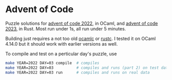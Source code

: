 # Advent of Code

Puzzle solutions for [advent of code 2022](https://adventofcode.com/2022/), in OCaml,
and [advent of code 2023](https://adventofcode.com/2023/), in Rust.
Most run under 1s, all run under 5 minutes.

Building just requires a not too old [ocamlc](https://v2.ocaml.org/docs/install.html)
or [rustc](https://www.rust-lang.org/tools/install).
I tested it on OCaml 4.14.0 but it should work with earlier versions as well.

To compile and test on a perticular day's puzzle, use
```bash
make YEAR=2022 DAY=03 compile  # compiles
make YEAR=2022 DAY=03          # compiles and runs (part 2) on test date
make YEAR=2022 DAY=03 run      # compiles and runs on real data
```
